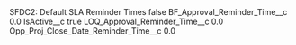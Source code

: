 <?xml version="1.0" encoding="UTF-8"?>
<CustomMetadata xmlns="http://soap.sforce.com/2006/04/metadata" xmlns:xsi="http://www.w3.org/2001/XMLSchema-instance" xmlns:xsd="http://www.w3.org/2001/XMLSchema">
    <label>SFDC2: Default SLA Reminder Times</label>
    <protected>false</protected>
    <values>
        <field>BF_Approval_Reminder_Time__c</field>
        <value xsi:type="xsd:double">0.0</value>
    </values>
    <values>
        <field>IsActive__c</field>
        <value xsi:type="xsd:boolean">true</value>
    </values>
    <values>
        <field>LOQ_Approval_Reminder_Time__c</field>
        <value xsi:type="xsd:double">0.0</value>
    </values>
    <values>
        <field>Opp_Proj_Close_Date_Reminder_Time__c</field>
        <value xsi:type="xsd:double">0.0</value>
    </values>
</CustomMetadata>

